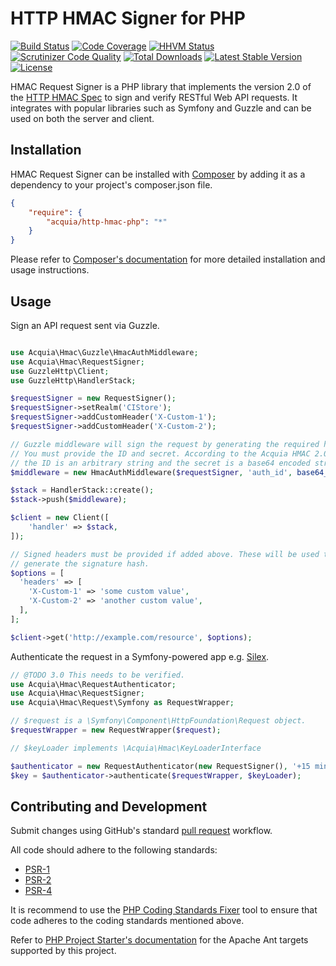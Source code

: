 # HTTP HMAC Signer for PHP

[![Build Status](https://travis-ci.org/acquia/http-hmac-php.svg)](https://travis-ci.org/acquia/http-hmac-php)
[![Code Coverage](https://scrutinizer-ci.com/g/acquia/http-hmac-php/badges/coverage.png?b=master)](https://scrutinizer-ci.com/g/acquia/http-hmac-php/?branch=master)
[![HHVM Status](http://hhvm.h4cc.de/badge/acquia/http-hmac-php.svg?style=flat)](http://hhvm.h4cc.de/package/acquia/http-hmac-php)
[![Scrutinizer Code Quality](https://scrutinizer-ci.com/g/acquia/http-hmac-php/badges/quality-score.png?b=master)](https://scrutinizer-ci.com/g/acquia/http-hmac-php/?branch=master)
[![Total Downloads](https://poser.pugx.org/acquia/http-hmac-php/downloads)](https://packagist.org/packages/acquia/http-hmac-php)
[![Latest Stable Version](https://poser.pugx.org/acquia/http-hmac-php/v/stable.svg)](https://packagist.org/packages/acquia/http-hmac-php)
[![License](https://poser.pugx.org/acquia/http-hmac-php/license.svg)](https://packagist.org/packages/acquia/http-hmac-php)

HMAC Request Signer is a PHP library that implements the version 2.0 of the [HTTP HMAC Spec](https://github.com/acquia/http-hmac-spec/tree/2.0)
to sign and verify RESTful Web API requests. It integrates with popular libraries such as
Symfony and Guzzle and can be used on both the server and client.

## Installation

HMAC Request Signer can be installed with [Composer](http://getcomposer.org)
by adding it as a dependency to your project's composer.json file.

```json
{
    "require": {
        "acquia/http-hmac-php": "*"
    }
}
```

Please refer to [Composer's documentation](https://github.com/composer/composer/blob/master/doc/00-intro.md#introduction)
for more detailed installation and usage instructions.

## Usage

Sign an API request sent via Guzzle.

```php

use Acquia\Hmac\Guzzle\HmacAuthMiddleware;
use Acquia\Hmac\RequestSigner;
use GuzzleHttp\Client;
use GuzzleHttp\HandlerStack;

$requestSigner = new RequestSigner();
$requestSigner->setRealm('CIStore');
$requestSigner->addCustomHeader('X-Custom-1');
$requestSigner->addCustomHeader('X-Custom-2');

// Guzzle middleware will sign the request by generating the required headers.
// You must provide the ID and secret. According to the Acquia HMAC 2.0 spec,
// the ID is an arbitrary string and the secret is a base64 encoded string.
$middleware = new HmacAuthMiddleware($requestSigner, 'auth_id', base64_encode('secret'));

$stack = HandlerStack::create();
$stack->push($middleware);

$client = new Client([
    'handler' => $stack,
]);

// Signed headers must be provided if added above. These will be used to
// generate the signature hash.
$options = [
  'headers' => [
    'X-Custom-1' => 'some custom value',
    'X-Custom-2' => 'another custom value',
  ],
];

$client->get('http://example.com/resource', $options);
```

Authenticate the request in a Symfony-powered app e.g. [Silex](https://github.com/silexphp/Silex).

```php
// @TODO 3.0 This needs to be verified.
use Acquia\Hmac\RequestAuthenticator;
use Acquia\Hmac\RequestSigner;
use Acquia\Hmac\Request\Symfony as RequestWrapper;

// $request is a \Symfony\Component\HttpFoundation\Request object.
$requestWrapper = new RequestWrapper($request);

// $keyLoader implements \Acquia\Hmac\KeyLoaderInterface

$authenticator = new RequestAuthenticator(new RequestSigner(), '+15 minutes');
$key = $authenticator->authenticate($requestWrapper, $keyLoader);

```

## Contributing and Development

Submit changes using GitHub's standard [pull request](https://help.github.com/articles/using-pull-requests) workflow.

All code should adhere to the following standards:

* [PSR-1](https://github.com/php-fig/fig-standards/blob/master/accepted/PSR-1-basic-coding-standard.md)
* [PSR-2](https://github.com/php-fig/fig-standards/blob/master/accepted/PSR-2-coding-style-guide.md)
* [PSR-4](https://github.com/php-fig/fig-standards/blob/master/accepted/PSR-4-autoloader.md)

It is recommend to use the [PHP Coding Standards Fixer](https://github.com/fabpot/PHP-CS-Fixer)
tool to ensure that code adheres to the coding standards mentioned above.

Refer to [PHP Project Starter's documentation](https://github.com/cpliakas/php-project-starter#using-apache-ant)
for the Apache Ant targets supported by this project.
